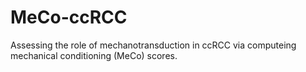 # MeCo-ccRCC
Assessing the role of mechanotransduction in ccRCC via computeing mechanical conditioning (MeCo) scores.
